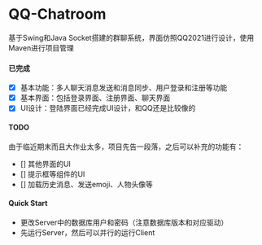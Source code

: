 # QQ-Chatroom

基于Swing和Java Socket搭建的群聊系统，界面仿照QQ2021进行设计，使用Maven进行项目管理

#### 已完成

- [x] 基本功能：多人聊天消息发送和消息同步、用户登录和注册等功能
- [x] 基本界面：包括登录界面、注册界面、聊天界面
- [x] UI设计：登陆界面已经完成UI设计，和QQ还是比较像的

#### TODO

由于临近期末而且大作业太多，项目先告一段落，之后可以补充的功能有：

- [] 其他界面的UI
- [] 提示框等组件的UI
- [] 加载历史消息、发送emoji、人物头像等

#### Quick Start

- 更改Server中的数据库用户和密码（注意数据库版本和对应驱动）
- 先运行Server，然后可以并行的运行Client
